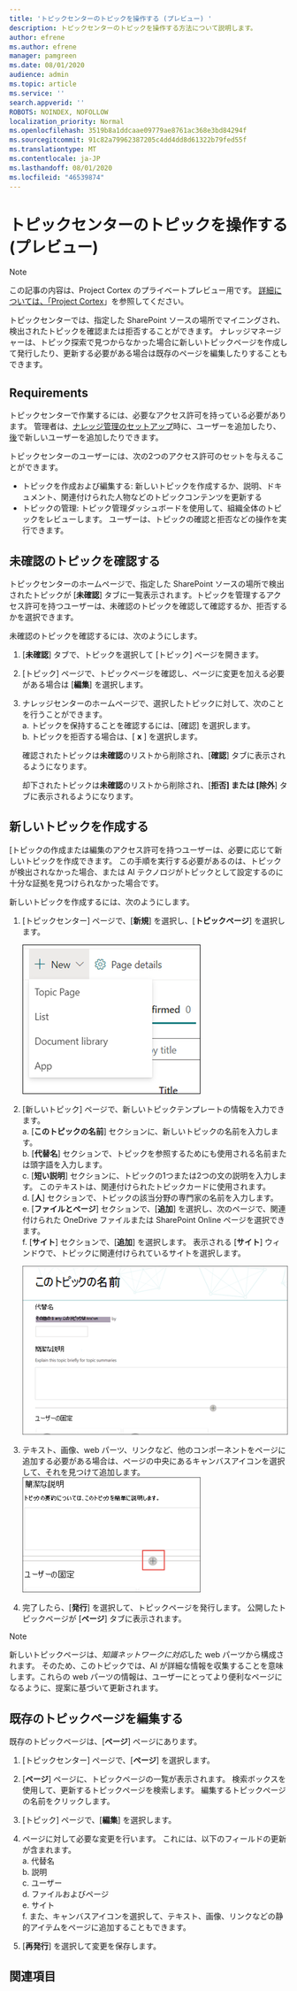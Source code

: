 ```yaml
---
title: 'トピックセンターのトピックを操作する (プレビュー) '
description: トピックセンターのトピックを操作する方法について説明します。
author: efrene
ms.author: efrene
manager: pamgreen
ms.date: 08/01/2020
audience: admin
ms.topic: article
ms.service: ''
search.appverid: ''
ROBOTS: NOINDEX, NOFOLLOW
localization_priority: Normal
ms.openlocfilehash: 3519b8a1ddcaae09779ae8761ac368e3bd84294f
ms.sourcegitcommit: 91c82a79962387205c4dd4dd8d61322b79fed55f
ms.translationtype: MT
ms.contentlocale: ja-JP
ms.lasthandoff: 08/01/2020
ms.locfileid: "46539874"
---
```

# <a name="work-with-topics-in-the-topic-center-preview"></a>トピックセンターのトピックを操作する (プレビュー)

> [!Note] 
> この記事の内容は、Project Cortex のプライベートプレビュー用です。 [詳細については、「Project Cortex](https://aka.ms/projectcortex)」を参照してください。


トピックセンターでは、指定した SharePoint ソースの場所でマイニングされ、検出されたトピックを確認または拒否することができます。 ナレッジマネージャーは、トピック探索で見つからなかった場合に新しいトピックページを作成して発行したり、更新する必要がある場合は既存のページを編集したりすることもできます。

## <a name="requirements"></a>Requirements

トピックセンターで作業するには、必要なアクセス許可を持っている必要があります。 管理者は、[ナレッジ管理のセットアップ](set-up-knowledge-network.md)時に、ユーザーを追加したり、[後](give-user-permissions-to-the-topic-center.md)で新しいユーザーを追加したりできます。

トピックセンターのユーザーには、次の2つのアクセス許可のセットを与えることができます。

- トピックを作成および編集する: 新しいトピックを作成するか、説明、ドキュメント、関連付けられた人物などのトピックコンテンツを更新する
- トピックの管理: トピック管理ダッシュボードを使用して、組織全体のトピックをレビューします。 ユーザーは、トピックの確認と拒否などの操作を実行できます。


## <a name="review-unconfirmed-topics"></a>未確認のトピックを確認する

トピックセンターのホームページで、指定した SharePoint ソースの場所で検出されたトピックが [**未確認**] タブに一覧表示されます。トピックを管理するアクセス許可を持つユーザーは、未確認のトピックを確認して確認するか、拒否するかを選択できます。


未確認のトピックを確認するには、次のようにします。

1. [**未確認**] タブで、トピックを選択して [トピック] ページを開きます。</br>

2. [トピック] ページで、トピックページを確認し、ページに変更を加える必要がある場合は [**編集**] を選択します。
3. ナレッジセンターのホームページで、選択したトピックに対して、次のことを行うことができます。</br>
    a. トピックを保持することを確認するには、[確認] を選択します。</br>
    b. トピックを拒否する場合は、[ **x** ] を選択します。</br>

    確認されたトピックは**未確認**のリストから削除され、[**確認**] タブに表示されるようになります。</br>

    却下されたトピックは**未確認**のリストから削除され、[**拒否] または [除外**] タブに表示されるようになります。</br>
    
   
## <a name="create-a-new-topic"></a>新しいトピックを作成する

[トピックの作成または編集のアクセス許可を持つユーザーは、必要に応じて新しいトピックを作成できます。 この手順を実行する必要があるのは、トピックが検出されなかった場合、または AI テクノロジがトピックとして設定するのに十分な証拠を見つけられなかった場合です。

新しいトピックを作成するには、次のようにします。
1. [トピックセンター] ページで、[**新規**] を選択し、[**トピックページ**] を選択します。</br>

    ![新しいトピック](../media/content-understanding/k-new-topic.png) </br>

2. [新しいトピック] ページで、新しいトピックテンプレートの情報を入力できます。</br>
    a. [**このトピックの名前**] セクションに、新しいトピックの名前を入力します。</br>
    b. [**代替名**] セクションで、トピックを参照するためにも使用される名前または頭字語を入力します。</br>
    c.  [**短い説明**] セクションに、トピックの1つまたは2つの文の説明を入力します。 このテキストは、関連付けられたトピックカードに使用されます。</br>
    d.  [**人**] セクションで、トピックの該当分野の専門家の名前を入力します。</br>
    e.  [**ファイルとページ**] セクションで、[**追加**] を選択し、次のページで、関連付けられた OneDrive ファイルまたは SharePoint Online ページを選択できます。</br>
    f. [**サイト**] セクションで、[**追加**] を選択します。 表示される [**サイト**] ウィンドウで、トピックに関連付けられているサイトを選択します。</br>

    ![新しいトピックページ](../media/content-understanding/k-new-topic-page.png) </br>
3. テキスト、画像、web パーツ、リンクなど、他のコンポーネントをページに追加する必要がある場合は、ページの中央にあるキャンバスアイコンを選択して、それを見つけて追加します。
    ![ページにアイテムを追加する](../media/content-understanding/static-icon.png) </br> 

4. 完了したら、[**発行**] を選択して、トピックページを発行します。 公開したトピックページが [**ページ**] タブに表示されます。

> [!Note] 
> 新しいトピックページは、*知識ネットワークに対応*した web パーツから構成されます。 そのため、このトピックでは、AI が詳細な情報を収集することを意味します。これらの web パーツの情報は、ユーザーにとってより便利なページになるように、提案に基づいて更新されます。


## <a name="edit-an-existing-topic-page"></a>既存のトピックページを編集する

既存のトピックページは、[**ページ**] ページにあります。 

1. [トピックセンター] ページで、[**ページ**] を選択します。</br>
2. [**ページ**] ページに、トピックページの一覧が表示されます。 検索ボックスを使用して、更新するトピックページを検索します。 編集するトピックページの名前をクリックします。</br>
3. [トピック] ページで、[**編集**] を選択します。 </br>
4. ページに対して必要な変更を行います。 これには、以下のフィールドの更新が含まれます。</br>
    a. 代替名</br>
    b. 説明</br>
    c.  ユーザー</br>
    d.  ファイルおよびページ</br>
    e.  サイト</br>
    f. また、キャンバスアイコンを選択して、テキスト、画像、リンクなどの静的アイテムをページに追加することもできます。</br>

5. [**再発行**] を選択して変更を保存します。

## <a name="see-also"></a>関連項目



  






